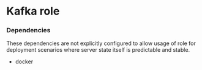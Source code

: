# Kafka role

### Dependencies
These dependencies are not explicitly configured to allow
usage of role for deployment scenarios where server state
itself is predictable and stable.

- docker
